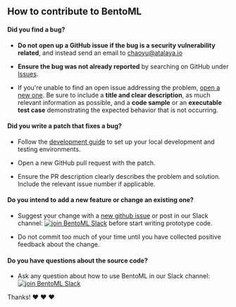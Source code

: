 ## How to contribute to BentoML

#### **Did you find a bug?**

* **Do not open up a GitHub issue if the bug is a security vulnerability
  related**, and instead send an email to chaoyu@atalaya.io

* **Ensure the bug was not already reported** by searching on GitHub under
[Issues](https://github.com/bentoml/bentoml/issues).

* If you're unable to find an open issue addressing the problem,
[open a new one](https://github.com/bentoml/bentoml/issues/new). Be sure to
include a **title and clear description**, as much relevant information as
possible, and a **code sample** or an **executable test case** demonstrating
the expected behavior that is not occurring.


#### **Did you write a patch that fixes a bug?**

* Follow the [development guide](https://github.com/bentoml/BentoML/blob/master/DEVELOPMENT.md)
to set up your local development and testing environments.

* Open a new GitHub pull request with the patch.

* Ensure the PR description clearly describes the problem and solution. Include
  the relevant issue number if applicable.

#### **Do you intend to add a new feature or change an existing one?**

* Suggest your change with a [new github issue](https://github.com/bentoml/BentoML/issues/new/choose)
or post in our Slack channel: [![join BentoML Slack](https://badgen.net/badge/Join/BentoML%20Slack/cyan?icon=slack)](http://bit.ly/2N5IpbB)
before start writing prototype code.

* Do not commit too much of your time until you have collected positive feedback about the change.

#### **Do you have questions about the source code?**

* Ask any question about how to use BentoML in our Slack channel: [![join BentoML Slack](https://badgen.net/badge/Join/BentoML%20Slack/cyan?icon=slack)](http://bit.ly/2N5IpbB)

Thanks! :heart: :heart: :heart:
